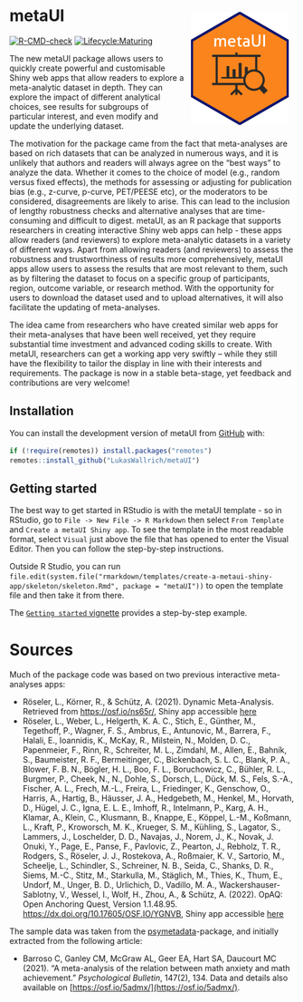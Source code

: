 # metaUI <img src="man/figures/logo.png" align="right" style="height:200px; padding: 10px;" />

<!-- badges: start -->
[![R-CMD-check](https://github.com/lukaswallrich/metaUI/workflows/R-CMD-check/badge.svg)](https://github.com/lukaswallrich/metaUI/actions)
[![Lifecycle:Maturing](https://img.shields.io/badge/Lifecycle-Maturing-007EC6)](https://github.com/LukasWallrich/metaUI)
<!-- badges: end -->

The new metaUI package allows users to quickly create powerful and customisable Shiny web apps that allow readers to explore a meta-analytic dataset in depth. They can explore the impact of different analytical choices, see results for subgroups of particular interest, and even modify and update the underlying dataset. 

The motivation for the package came from the fact that meta-analyses are based on rich datasets that can be analyzed in numerous ways, and it is unlikely that authors and readers will always agree on the “best ways” to analyze the data. Whether it comes to the choice of model (e.g., random versus fixed effects), the methods for assessing or adjusting for publication bias (e.g., z-curve, p-curve, PET/PEESE etc), or the moderators to be considered, disagreements are likely to arise. This can lead to the inclusion of lengthy robustness checks and alternative analyses that are time-consuming and difficult to digest. metaUI, as an R package that supports researchers in creating interactive Shiny web apps can help - these apps allow readers (and reviewers) to explore meta-analytic datasets in a variety of different ways. Apart from allowing readers (and reviewers) to assess the robustness and trustworthiness of results more comprehensively, metaUI apps allow users to assess the results that are most relevant to them, such as by filtering the dataset to focus on a specific group of participants, region, outcome variable, or research method. With the opportunity for users to download the dataset used and to upload alternatives, it will also facilitate the updating of meta-analyses. 

The idea came from researchers who have created similar web apps for their meta-analyses that have been well received, yet they require substantial time investment and advanced coding skills to create. With metaUI, researchers can get a working app very swiftly – while they still have the flexibility to tailor the display in line with their interests and requirements. The package is now in a stable beta-stage, yet feedback and contributions are very welcome! 


## Installation

You can install the development version of metaUI from [GitHub](https://github.com/) with:

``` r
if (!require(remotes)) install.packages("remotes")
remotes::install_github("LukasWallrich/metaUI")
```

## Getting started

The best way to get started in RStudio is with the metaUI template - so in RStudio, go to `File -> New File -> R Markdown` then select `From Template` and `Create a metaUI Shiny app`. To see the template in the most readable format, select `Visual` just above the file that has opened to enter the Visual Editor. Then you can follow the step-by-step instructions.

Outside R Studio, you can run `file.edit(system.file("rmarkdown/templates/create-a-metaui-shiny-app/skeleton/skeleton.Rmd", package = "metaUI"))` to open the template file and then take it from there. 

The [`Getting started` vignette](https://lukaswallrich.github.io/metaUI/articles/getting_started.html) provides a step-by-step example.

# Sources 

Much of the package code was based on two previous interactive meta-analyses apps:

 - Röseler, L., Körner, R., & Schütz, A. (2021). Dynamic Meta-Analysis. Retrieved from https://osf.io/ns65r/, Shiny app accessible [here](https://metaanalyses.shinyapps.io/bodypositions/)
 - Röseler, L., Weber, L., Helgerth, K. A. C., Stich, E., Günther, M., Tegethoff, P., Wagner, F. S., Ambrus, E., Antunovic, M., Barrera, F., Halali, E., Ioannidis, K., McKay, R., Milstein, N., Molden, D. C., Papenmeier, F., Rinn, R., Schreiter, M. L., Zimdahl, M., Allen, E., Bahník, S., Baumeister, R. F., Bermeitinger, C., Bickenbach, S. L. C., Blank, P. A., Blower, F. B. N., Bögler, H. L., Boo, F. L., Boruchowicz, C., Bühler, R. L., Burgmer, P., Cheek, N., N., Dohle, S., Dorsch, L., Dück, M. S., Fels, S.-A., Fischer, A. L., Frech, M.-L., Freira, L., Friedinger, K., Genschow, O., Harris, A., Hartig, B., Häusser, J. A., Hedgebeth, M., Henkel, M., Horvath, D., Hügel, J. C., Igna, E. L. E., Imhoff, R., Intelmann, P., Karg, A. H., Klamar, A., Klein, C., Klusmann, B., Knappe, E., Köppel, L.-M., Koßmann, L., Kraft, P., Kroworsch, M. K., Krueger, S. M., Kühling, S., Lagator, S., Lammers, J., Loschelder, D. D., Navajas, J., Norem, J., K., Novak, J. Onuki, Y., Page, E., Panse, F., Pavlovic, Z., Pearton, J., Rebholz, T. R., Rodgers, S., Röseler, J. J., Rostekova, A., Roßmaier, K. V., Sartorio, M., Scheelje, L., Schindler, S., Schreiner, N. B., Seida, C., Shanks, D. R., Siems, M.-C., Stitz, M., Starkulla, M., Stäglich, M., Thies, K., Thum, E., Undorf, M., Unger, B. D., Urlichich, D., Vadillo, M. A., Wackershauser-Sablotny, V., Wessel, I., Wolf, H., Zhou, A., & Schütz, A. (2022). OpAQ: Open Anchoring Quest, Version 1.1.48.95. https://dx.doi.org/10.17605/OSF.IO/YGNVB, Shiny app accessible [here](https://metaanalyses.shinyapps.io/OpAQ/)

The sample data was taken from the [psymetadata](https://github.com/josue-rodriguez/psymetadata)-package, and initially extracted from the following article:

- Barroso C, Ganley CM, McGraw AL, Geer EA, Hart SA, Daucourt MC (2021). “A meta-analysis of the relation between math anxiety and math achievement.” *Psychological Bulletin*, 147(2), 134. Data and details also available on [https://osf.io/5admx/](https://osf.io/5admx/).
